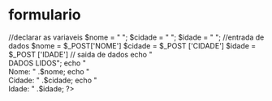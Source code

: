 # formulario
<html>
  
<?php

<head>

    <meta charset="UTF-8">

</head>

<body>

//declarar as variaveis 

$nome = " ";

$cidade = " ";

$idade = " ";

//entrada de dados

$nome = $_POST['NOME']

$cidade = $_POST ['CIDADE']

$idade = $_POST ['IDADE']

//	saida de dados

echo "</br> DADOS LIDOS";

echo "</br> Nome: " .$nome;

echo "</br> Cidade: " .$cidade;

echo "</br> Idade: " .$idade;

?>

</html>

